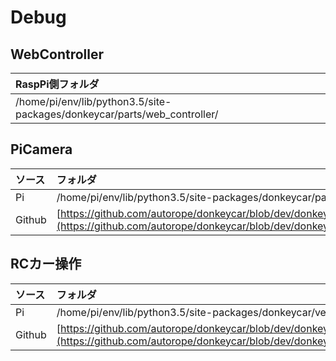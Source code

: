 # Debug

## WebController

|RaspPi側フォルダ|
|:--|
|/home/pi/env/lib/python3.5/site-packages/donkeycar/parts/web_controller/|

## PiCamera

|ソース|フォルダ|
|:--|:--|
|Pi|/home/pi/env/lib/python3.5/site-packages/donkeycar/parts/camera.py|
|Github|[https://github.com/autorope/donkeycar/blob/dev/donkeycar/parts/camera.py](https://github.com/autorope/donkeycar/blob/dev/donkeycar/parts/camera.py)|

## RCカー操作

|ソース|フォルダ|
|:--|:--|
|Pi|/home/pi/env/lib/python3.5/site-packages/donkeycar/vehicle.py|
|Github|[https://github.com/autorope/donkeycar/blob/dev/donkeycar/vehicle.py](https://github.com/autorope/donkeycar/blob/dev/donkeycar/vehicle.py)|


